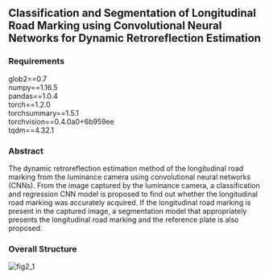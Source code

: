 ## Classification and Segmentation of Longitudinal Road Marking using Convolutional Neural Networks for Dynamic Retroreflection Estimation

### Requirements
glob2==0.7    
numpy==1.16.5      
pandas==1.0.4      
torch==1.2.0      
torchsummary==1.5.1      
torchvision==0.4.0a0+6b959ee      
tqdm==4.32.1

### Abstract
The dynamic retroreflection estimation method of the longitudinal road marking from the luminance camera using convolutional neural networks (CNNs). From the image captured by the luminance camera, a classification and regression CNN model is proposed to find out whether the longitudinal road marking was accurately acquired. If the longitudinal road marking is present in the captured image, a segmentation model that appropriately presents the longitudinal road marking and the reference plate is also proposed.

### Overall Structure
![fig2_1](../fig/fig2_1.png)